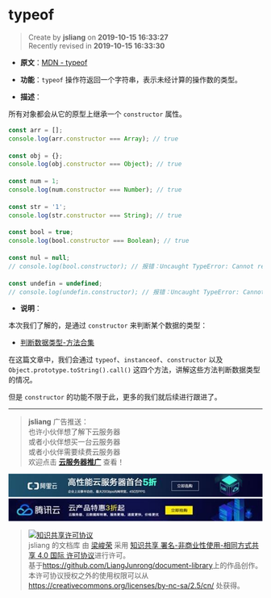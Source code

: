 typeof
===

> Create by **jsliang** on **2019-10-15 16:33:27**  
> Recently revised in **2019-10-15 16:33:30**

* **原文**：[MDN - typeof](https://developer.mozilla.org/zh-CN/docs/Web/JavaScript/Reference/Operators/typeof)

* **功能**：`typeof` 操作符返回一个字符串，表示未经计算的操作数的类型。

* **描述**：

所有对象都会从它的原型上继承一个 `constructor` 属性。

```js
const arr = [];
console.log(arr.constructor === Array); // true

const obj = {};
console.log(obj.constructor === Object); // true

const num = 1;
console.log(num.constructor === Number); // true

const str = '1';
console.log(str.constructor === String); // true

const bool = true;
console.log(bool.constructor === Boolean); // true

const nul = null;
// console.log(bool.constructor); // 报错：Uncaught TypeError: Cannot read property 'constructor' of null at <anonymous>:1:5

const undefin = undefined;
// console.log(undefin.constructor); // 报错：Uncaught TypeError: Cannot read property 'constructor' of null at <anonymous>:1:5
```

* **说明**：

本次我们了解的，是通过 `constructor` 来判断某个数据的类型：

* [判断数据类型-方法合集](https://github.com/LiangJunrong/document-library/blob/master/JavaScript-library/JavaScript/%E8%A1%A8%E8%BE%BE%E5%BC%8F%E5%92%8C%E8%BF%90%E7%AE%97%E7%AC%A6/%E5%88%A4%E6%96%AD%E6%95%B0%E6%8D%AE%E7%B1%BB%E5%9E%8B-%E6%96%B9%E6%B3%95%E5%90%88%E9%9B%86.md)

在这篇文章中，我们会通过 `typeof`、`instanceof`、`constructor` 以及 `Object.prototype.toString().call()` 这四个方法，讲解这些方法判断数据类型的情况。

但是 `constructor` 的功能不限于此，更多的我们就后续进行跟进了。

---

> **jsliang** 广告推送：  
> 也许小伙伴想了解下云服务器  
> 或者小伙伴想买一台云服务器  
> 或者小伙伴需要续费云服务器  
> 欢迎点击 **[云服务器推广](https://github.com/LiangJunrong/document-library/blob/master/other-library/Monologue/%E7%A8%B3%E9%A3%9F%E8%89%B0%E9%9A%BE.md)** 查看！

[![图](../../../../public-repertory/img/z-small-seek-ali-3.jpg)](https://promotion.aliyun.com/ntms/act/qwbk.html?userCode=w7hismrh)
[![图](../../../../public-repertory/img/z-small-seek-tencent-2.jpg)](https://cloud.tencent.com/redirect.php?redirect=1014&cps_key=49f647c99fce1a9f0b4e1eeb1be484c9&from=console)

> <a rel="license" href="http://creativecommons.org/licenses/by-nc-sa/4.0/"><img alt="知识共享许可协议" style="border-width:0" src="https://i.creativecommons.org/l/by-nc-sa/4.0/88x31.png" /></a><br /><span xmlns:dct="http://purl.org/dc/terms/" property="dct:title">jsliang 的文档库</span> 由 <a xmlns:cc="http://creativecommons.org/ns#" href="https://github.com/LiangJunrong/document-library" property="cc:attributionName" rel="cc:attributionURL">梁峻荣</a> 采用 <a rel="license" href="http://creativecommons.org/licenses/by-nc-sa/4.0/">知识共享 署名-非商业性使用-相同方式共享 4.0 国际 许可协议</a>进行许可。<br />基于<a xmlns:dct="http://purl.org/dc/terms/" href="https://github.com/LiangJunrong/document-library" rel="dct:source">https://github.com/LiangJunrong/document-library</a>上的作品创作。<br />本许可协议授权之外的使用权限可以从 <a xmlns:cc="http://creativecommons.org/ns#" href="https://creativecommons.org/licenses/by-nc-sa/2.5/cn/" rel="cc:morePermissions">https://creativecommons.org/licenses/by-nc-sa/2.5/cn/</a> 处获得。